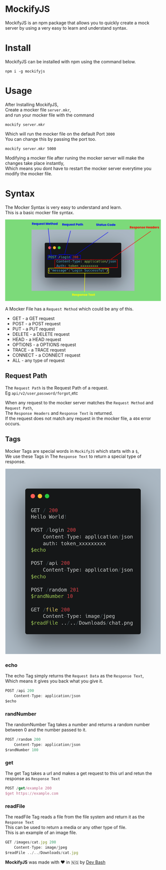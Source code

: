 # MockifyJS
MockifyJS is an npm package that allows you to quickly create a mock server by using a very easy to learn and understand syntax.

# Install
MockifyJS can be installed with npm using the command below.

```
npm i -g mockifyjs
```

# Usage
After Installing MockifyJS,   
Create a mocker file ```server.mkr```,   
and run your mocker file with the command

```
mockify server.mkr
```

Which will run the mocker file on the default Port ```3000```   
You can change this by passing the port too.

```
mockify server.mkr 5000
```

Modifying a mocker file after runing the mocker server will make the changes take place instantly,   
Which means you dont have to restart the mocker server everytime you modify the mocker file.   

# Syntax

The Mocker Syntax is very easy to understand and learn.   
This is a basic mocker file syntax.

![alt="MockifyJS"](https://github.com/DevBash1/MockifyJS/raw/main/MockifyJS.jpg)

A Mocker File has a ```Request Method``` which could be any of this.    
* GET - a GET request
* POST - a POST request
* PUT - a PUT request
* DELETE - a DELETE request
* HEAD - a HEAD request
* OPTIONS - a OPTIONS request
* TRACE - a TRACE request
* CONNECT - a CONNECT request
* ALL - any type of request    

## Request Path

The `Request Path` is the Request Path of a request.   
Eg `api/v2/user`,`password/forgot`,etc    


When any request to the mocker server matches the `Request Method` and `Request Path`,   
The `Response Headers` and `Response Text` is returned.   
If the request does not match any request in the mocker file, a `404` error occurs.

## Tags
Mocker Tags are special words in `MockifyJS` which starts with a `$`,   
We use these Tags in The `Response Text` to return a special type of response.

![alt="MockifyJS"](https://github.com/DevBash1/MockifyJS/raw/main/mockifyjs.png)

### echo
The echo Tag simply returns the `Request Data` as the `Response Text`,   
Which means it gives you back what you give it.

```js
POST /api 200
    Content-Type: application/json
$echo
```

### randNumber
The randomNumber Tag takes a number and returns a random number between 0 and the number passed to it.

```js
POST /random 200
    Content-Type: application/json
$randNumber 100
```

### get
The get Tag takes a url and makes a get request to this url and retun the response as `Response Text`

```js
POST /get/example 200
$get https://example.com
```

### readFile
The readFile Tag reads a file from the file system and return it as the `Response Text`   
This can be used to return a media or any other type of file.   
This is an example of an image file.   

```js
GET /images/cat.jpg 200
    Content-Type: image/jpeg
$readFile ../../Downloads/cat.jpg
```

**MockifyJS** was made with ❤️ in 🇳🇬 by [Dev Bash](https://github.com/DevBash1)

